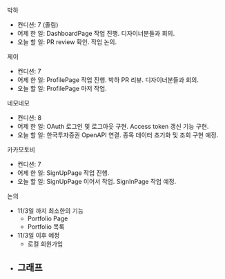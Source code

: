 
박하
- 컨디션: 7 (졸림)
- 어제 한 일: DashboardPage 작업 진행. 디자이너분들과 회의.
- 오늘 할 일: PR review 확인. 작업 논의.

제이
- 컨디션: 7
- 어제 한 일: ProfilePage 작업 진행. 박하 PR 리뷰. 디자이너분들과 회의.
- 오늘 할 일: ProfilePage 마저 작업.

네모네모
- 컨디션: 8
- 어제 한 일: OAuth 로그인 및 로그아웃 구현. Access token 갱신 기능 구현.
- 오늘 할 일: 한국투자증권 OpenAPI 연결. 종목 데이터 초기화 및 조회 구현 예정.

카카모토비
- 컨디션: 7
- 어제 한 일: SignUpPage 작업 진행.
- 오늘 할 일: SignUpPage 이어서 작업. SignInPage 작업 예정.

논의
- 11/3일 까지 최소한의 기능
	- Portfolio Page
	- Portfolio 목록
- 11/3일 이후 예정
	- 로컬 회원가입
- 그래프
	- 
